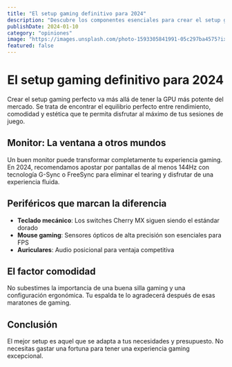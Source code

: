 ```yaml
---
title: "El setup gaming definitivo para 2024"
description: "Descubre los componentes esenciales para crear el setup gaming perfecto este año, desde periféricos hasta la configuración ideal de tu espacio."
publishDate: 2024-01-10
category: "opiniones"
image: "https://images.unsplash.com/photo-1593305841991-05c297ba4575?ixlib=rb-4.0.3&ixid=M3wxMjA3fDB8MHxwaG90by1wYWdlfHx8fGVufDB8fHx8fA%3D%3D&auto=format&fit=crop&w=2057&q=80"
featured: false
---
```


# El setup gaming definitivo para 2024

Crear el setup gaming perfecto va más allá de tener la GPU más potente del mercado. Se trata de encontrar el equilibrio perfecto entre rendimiento, comodidad y estética que te permita disfrutar al máximo de tus sesiones de juego.

## Monitor: La ventana a otros mundos

Un buen monitor puede transformar completamente tu experiencia gaming. En 2024, recomendamos apostar por pantallas de al menos 144Hz con tecnología G-Sync o FreeSync para eliminar el tearing y disfrutar de una experiencia fluida.

## Periféricos que marcan la diferencia

- **Teclado mecánico**: Los switches Cherry MX siguen siendo el estándar dorado
- **Mouse gaming**: Sensores ópticos de alta precisión son esenciales para FPS
- **Auriculares**: Audio posicional para ventaja competitiva

## El factor comodidad

No subestimes la importancia de una buena silla gaming y una configuración ergonómica. Tu espalda te lo agradecerá después de esas maratones de gaming.

## Conclusión

El mejor setup es aquel que se adapta a tus necesidades y presupuesto. No necesitas gastar una fortuna para tener una experiencia gaming excepcional.